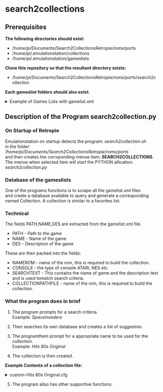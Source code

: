 

# search2collections  

## Prerequisites

**The following directories should exist:**

- /home/pi/Documents/Search2CollectionsRetropie/roms/ports
- /home/pi/.emulationstation/collections
- /home/pi/.emulationstation/gameslists

**Clone this repository so that the resultant directory exists:**

- /home/pi/Documents/Search2CollectionsRetropie/roms/ports/search2collection

**Each gameslist folders should also exist:**

<details>
<summary>Example of Games Lists with gamelist.xml</summary>

- /home/pi/.emulationstation/gameslists/amiga/gamelist.xml
- /home/pi/.emulationstation/gameslists/amstradcpc/gamelist.xml
- /home/pi/.emulationstation/gameslists/arcade/gamelist.xml
- /home/pi/.emulationstation/gameslists/atari2600/gamelist.xml
- /home/pi/.emulationstation/gameslists/atari5200/gamelist.xml
- /home/pi/.emulationstation/gameslists/atari7800/gamelist.xml
- /home/pi/.emulationstation/gameslists/c64/gamelist.xml
- /home/pi/.emulationstation/gameslists/coleco/gamelist.xml
- /home/pi/.emulationstation/gameslists/fba/gamelist.xml
- /home/pi/.emulationstation/gameslists/gamegear/gamelist.xml
- /home/pi/.emulationstation/gameslists/gba/gamelist.xml
- /home/pi/.emulationstation/gameslists/gbc/gamelist.xml
- /home/pi/.emulationstation/gameslists/intellivision/gamelist.xml
- /home/pi/.emulationstation/gameslists/mame/gamelist.xml
- /home/pi/.emulationstation/gameslists/mame-libretro/gamelist.xml
- /home/pi/.emulationstation/gameslists/mame-mame4all/gamelist.xml
- /home/pi/.emulationstation/gameslists/mastersystem/gamelist.xml
- /home/pi/.emulationstation/gameslists/megadrive/gamelist.xml
- /home/pi/.emulationstation/gameslists/msx/gamelist.xml
- /home/pi/.emulationstation/gameslists/n64/gamelist.xml
- /home/pi/.emulationstation/gameslists/nds/gamelist.xml
- /home/pi/.emulationstation/gameslists/neogeo/gamelist.xml
- /home/pi/.emulationstation/gameslists/nes/gamelist.xml
- /home/pi/.emulationstation/gameslists/pcengine/gamelist.xml
- /home/pi/.emulationstation/gameslists/ports/gamelist.xml
- /home/pi/.emulationstation/gameslists/ps2/gamelist.xml
- /home/pi/.emulationstation/gameslists/psp/gamelist.xml
- /home/pi/.emulationstation/gameslists/psx/gamelist.xml
- /home/pi/.emulationstation/gameslists/retropie/gamelist.xml
- /home/pi/.emulationstation/gameslists/sega32x/gamelist.xml
- /home/pi/.emulationstation/gameslists/sg-1000/gamelist.xml
- /home/pi/.emulationstation/gameslists/snes/gamelist.xml
- /home/pi/.emulationstation/gameslists/zxspectrum/gamelist.xml


</details>


## Description of the Program  search2collection.py

### On Startup of Retropie
Emulationstation on startup detects the program:
*search2collection.sh* <BR>
in the folder: <BR>
*/home/pi/Documents/Search2CollectionsRetropie/roms/ports* <BR>
and then creates the corrsponding menue item: **SEARCH2COLLECTIONS**.<BR>
The menue when selected  item will start the PYTHON allication: 
*search2collection.py*


### Database of the gameslists
One of the programs functions is to scrape all the gamelist.xml files <BR>
and create a database available to query and generate a corresponding named Collection.
A collection is similar to a favorites list. <BR>

### Technical

The fields PATH,NAME,DES  are extracted from the gamelist.xml  file.

- PATH - Path to the game
- NAME - Name of the game
- DES - Description of the game

These are then packed into the fields:

- NAMEROM - name of the rom, this is required to build the collection.
- CONSOLE - the type of console ATARI, NES etc.
- SEARCHTEXT - This contains the name of game and the description text 
 and is used tomatch search criteria.
- COLLECTIONPATHFILE - name of the rom, this is required to build the collection.

### What the program does in brief

1. The program prompts for a search criteria.<BR>
Example: *Spaceinvaders*

2. Then searches its own database and creates a list of suggestion.

3. The programthem prompt for a appropriate name to be used for the collection.<BR>
Example: *Hits 80s Original*

4. The collection is then created.

**Example Contents of a collection file:** 
<details>
<summary>custom-Hits 80s Original.cfg</summary>
/home/pi/RetroPie/roms/megadrive/Space Invaders 90 (J) [x].zip
/home/pi/RetroPie/roms/sg-1000/Space Invaders (SG-1000).zip
/home/pi/RetroPie/roms/nes/Spaceinvaders.zip
/home/pi/RetroPie/roms/atari2600/Q-bert.bin
/home/pi/RetroPie/roms/atari2600/ElevatorAction.bin
</details>

5. The program allso has other supportive functions.


